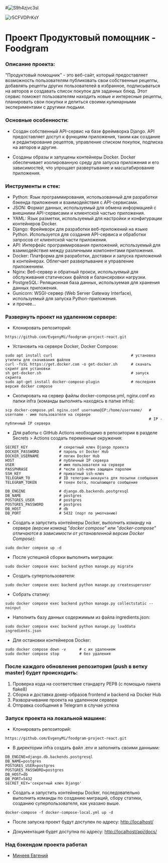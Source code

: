 #![S9h4zjvc3sI](https://github.com/EvgenyMi/foodgram-project-react/assets/114211659/5fe1e5a5-13b7-4193-b605-a7f9bf835608)

![r5CFVDPrKsY](https://github.com/EvgenyMi/foodgram-project-react/assets/114211659/11750c33-d536-4d39-9446-d466eb5ef114)

# Проект Продуктовый помощник - Foodgram
### Описание проекта:

"Продуктовый помощник" - это веб-сайт, который предоставляет возможность пользователям публиковать свои собственные рецепты, добавлять рецепты других пользователей в избранное, подписываться на авторов и создавать список покупок для заданных блюд. Этот сервис поможет пользователям находить новые и интересные рецепты, планировать свои покупки и делиться своими кулинарными экспериментами с другими людьми.

### Основные особенности:

- Создан собственный API-сервис на базе фреймворка Django. API предоставляет доступ к функциям приложения, таким как создание и редактирование рецептов, управление списком покупок, подписка на авторов и другие.

- Созданы образы и запущены контейнеры Docker. Docker обеспечивает изолированную среду для запуска приложения и его зависимостей, что упрощает развертывание и масштабирование приложения.

### Инструменты и стек:

- Python: Язык программирования, использованный для разработки бэкенда приложения и взаимодействия с API-сервисами.
- JSON: Формат данных, используемый для обмена информацией с внешними API-сервисами и клиентской частью приложения.
- YAML: Язык разметки, используемый для настройки и конфигурации контейнеров Docker.
- Django: Фреймворк для разработки веб-приложений на языке Python. Используется для создания API-сервиса и обработки запросов от клиентской части приложения.
- API: Интерфейс программирования приложений, используемый для взаимодействия между различными компонентами приложения.
- Docker: Платформа для разработки, доставки и запуска приложений в контейнерах. Облегчает развертывание и управление приложением.
- Nginx: Веб-сервер и обратный прокси, используемый для обслуживания статических файлов и балансировки нагрузки.
- PostgreSQL: Реляционная база данных, используемая для хранения данных приложения.
- Gunicorn: WSGI-сервер (Web Server Gateway Interface), используемый для запуска Python-приложения.
- и прочее...

### Развернуть проект на удаленном сервере:

- Клонировать репозиторий:
```
https://github.com/EvgenyMi/foodgram-project-react.git
```

- Установить на сервере Docker, Docker Compose:

```
sudo apt install curl                                   # установка утилиты для скачивания файлов
curl -fsSL https://get.docker.com -o get-docker.sh      # скачать скрипт для установки
sh get-docker.sh                                        # запуск скрипта
sudo apt-get install docker-compose-plugin              # последняя версия docker compose
```

- Скопировать на сервер файлы docker-compose.yml, nginx.conf из папки infra (команды выполнять находясь в папке infra):

```
scp docker-compose.yml nginx.conf username@IP:/home/username/   # username - имя пользователя на сервере
                                                                # IP - публичный IP сервера
```

- Для работы с GitHub Actions необходимо в репозитории в разделе Secrets > Actions создать переменные окружения:
```
SECRET_KEY              # секретный ключ Django проекта
DOCKER_PASSWORD         # пароль от Docker Hub
DOCKER_USERNAME         # логин Docker Hub
HOST                    # публичный IP сервера
USER                    # имя пользователя на сервере
PASSPHRASE              # *если ssh-ключ защищен паролем
SSH_KEY                 # приватный ssh-ключ
TELEGRAM_TO             # ID телеграм-аккаунта для посылки сообщения
TELEGRAM_TOKEN          # токен бота, посылающего сообщение

DB_ENGINE               # django.db.backends.postgresql
DB_NAME                 # postgres
POSTGRES_USER           # postgres
POSTGRES_PASSWORD       # postgres
DB_HOST                 # db
DB_PORT                 # 5432 (порт по умолчанию)
```

- Создать и запустить контейнеры Docker, выполнить команду на сервере
*(версии команд "docker compose" или "docker-compose" отличаются в зависимости от установленной версии Docker Compose):*
```
sudo docker compose up -d
```

- После успешной сборки выполнить миграции:
```
sudo docker compose exec backend python manage.py migrate
```

- Создать суперпользователя:
```
sudo docker compose exec backend python manage.py createsuperuser
```

- Собрать статику:
```
sudo docker compose exec backend python manage.py collectstatic --noinput
```

- Наполнить базу данных содержимым из файла ingredients.json:
```
sudo docker compose exec backend python manage.py loaddata ingredients.json
```

- Для остановки контейнеров Docker:
```
sudo docker compose down -v      # с их удалением
sudo docker compose stop         # без удаления
```

### После каждого обновления репозитория (push в ветку master) будет происходить:

1. Проверка кода на соответствие стандарту PEP8 (с помощью пакета flake8)
2. Сборка и доставка докер-образов frontend и backend на Docker Hub
3. Разворачивание проекта на удаленном сервере
4. Отправка сообщения в Telegram в случае успеха

### Запуск проекта на локальной машине:

- Клонировать репозиторий:
```
https://github.com/EvgenyMi/foodgram-project-react.git
```

- В директории infra создать файл .env и заполнить своими данными:
```
DB_ENGINE=django.db.backends.postgresql
DB_NAME=postgres
POSTGRES_USER=postgres
POSTGRES_PASSWORD=postgres
DB_HOST=db
DB_PORT=5432
SECRET_KEY='секретный ключ Django'
```

- Создать и запустить контейнеры Docker, последовательно выполнить команды по созданию миграций, сбору статики, 
созданию суперпользователя, как указано выше.
```
docker-compose -f docker-compose-local.yml up -d
```


- После запуска проект будут доступен по адресу: [http://localhost/](http://localhost/)


- Документация будет доступна по адресу: [http://localhost/api/docs/](http://localhost/api/docs/)

### Над бэкендом проекта работал
- [Минеев Евгений](https://github.com/EvgenyMi)
